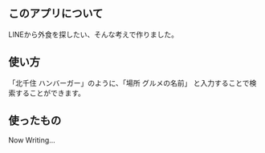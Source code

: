 ## このアプリについて
LINEから外食を探したい、そんな考えで作りました。

## 使い方
「北千住 ハンバーガー」のように、「場所 グルメの名前」
と入力することで検索することができます。

## 使ったもの
Now Writing...